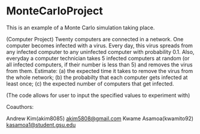 # MonteCarloProject
This is an example of a Monte Carlo simulation taking place.

(Computer Project) Twenty computers are connected in a network. One computer becomes infected with a virus. Every day, this virus spreads from any infected computer to any uninfected computer with probability 0.1. Also, everyday a computer technician takes 5 infected computers at random (or all infected computers, if their number is less than 5) and removes the virus from them. Estimate: (a) the expected time it takes to remove the virus from the whole network; (b) the probabilty that each computer gets infected at least once; (c) the expected number of computers that get infected.

(The code allows for user to input the specified values to experiment with)

Coauthors:

Andrew Kim(akim8085) akim5808@gmail.com
Kwame Asamoa(kwamito92) kasamoa1@student.gsu.edu

